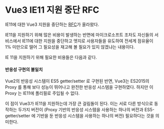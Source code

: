 # Vue3 IE11 지원 중단 RFC

IE11에 대한 Vue3 지원을 중단하는 [RFC](https://github.com/vuejs/rfcs/blob/ie11/active-rfcs/0000-vue3-ie11-support.md)가 올라왔다.

IE11을 지원하기 위해 많은 비용이 발생하는 반면에 마이크로소프트 조차도 자신들의 서비스에서 IE11에 대한 지원을 중단하고 엣지로 사용자들을 유도하여 전세계 점유율이 1% 미만으로 떨어 그 필요성을 재고해 볼 필요가 있지 않겠냐는 내용이다.

IE 11을 지원하기 위해 필요한 비용들은 다음과 같다.

#### 반응성 구현의 불일치
Vue2의 반응성 시스템이 ES5 getter/setter 로 구현된 반면, Vue3는 ES2015의 Proxy 를 통해 보다 성능이 뛰어나고 완전한 반응성 시스템을 구현하였다. 하지만 이 Proxy 는 IE11에 폴리필로 주입될 수 없다.

이 점이 Vue3가 IE11을 지원하는데 가장 큰 걸림돌이 된다. 이는 서로 다른 방식으로 동작하는 두가지 버전이 (Proxy 기반의 반응성 시스템을 사용하는 하나의 버전과 ES5-getter/setter 에 기반을 둔 반응성 시스템을 사용하는 하나의 버전) 필요하다는 것을 의미한다.
